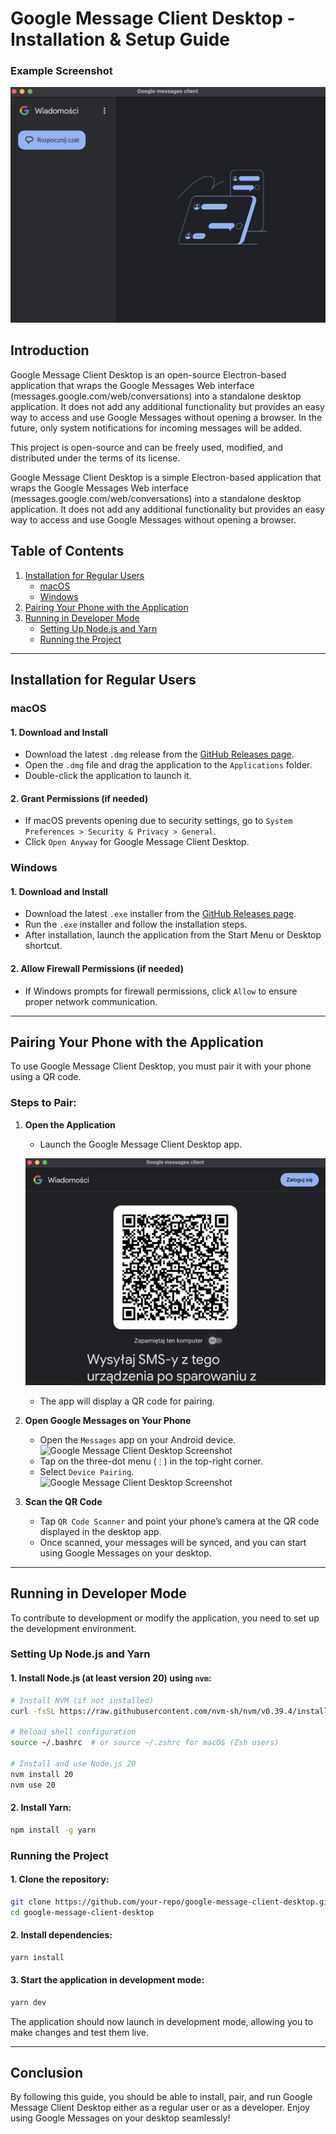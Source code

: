 # Google Message Client Desktop - Installation & Setup Guide

### Example Screenshot

![Google Message Client Desktop Screenshot](./assets/1.png)

## Introduction

Google Message Client Desktop is an open-source Electron-based application that wraps the Google Messages Web interface (messages.google.com/web/conversations) into a standalone desktop application. It does not add any additional functionality but provides an easy way to access and use Google Messages without opening a browser. In the future, only system notifications for incoming messages will be added.

This project is open-source and can be freely used, modified, and distributed under the terms of its license.

Google Message Client Desktop is a simple Electron-based application that wraps the Google Messages Web interface (messages.google.com/web/conversations) into a standalone desktop application. It does not add any additional functionality but provides an easy way to access and use Google Messages without opening a browser.

## Table of Contents

1. [Installation for Regular Users](#installation-for-regular-users)
   - [macOS](#macos)
   - [Windows](#windows)
2. [Pairing Your Phone with the Application](#pairing-your-phone-with-the-application)
3. [Running in Developer Mode](#running-in-developer-mode)
   - [Setting Up Node.js and Yarn](#setting-up-nodejs-and-yarn)
   - [Running the Project](#running-the-project)

---

## Installation for Regular Users

### macOS

#### 1. Download and Install

- Download the latest `.dmg` release from the [GitHub Releases page](https://github.com/pawel-niedzwiecki/google-messages-client/releases/download/v0.0.0/GoogleMessagesClient-mac.dmg).
- Open the `.dmg` file and drag the application to the `Applications` folder.
- Double-click the application to launch it.

#### 2. Grant Permissions (if needed)

- If macOS prevents opening due to security settings, go to `System Preferences > Security & Privacy > General`.
- Click `Open Anyway` for Google Message Client Desktop.

### Windows

#### 1. Download and Install

- Download the latest `.exe` installer from the [GitHub Releases page](https://github.com/pawel-niedzwiecki/google-messages-client/releases/download/v0.0.0/GoogleMessagesClient-windows.exe).
- Run the `.exe` installer and follow the installation steps.
- After installation, launch the application from the Start Menu or Desktop shortcut.

#### 2. Allow Firewall Permissions (if needed)

- If Windows prompts for firewall permissions, click `Allow` to ensure proper network communication.

---

## Pairing Your Phone with the Application

To use Google Message Client Desktop, you must pair it with your phone using a QR code.

### Steps to Pair:

1. **Open the Application**

   - Launch the Google Message Client Desktop app.

   ![Google Message Client Desktop Screenshot](./assets/2.png)

   - The app will display a QR code for pairing.

2. **Open Google Messages on Your Phone**

   - Open the `Messages` app on your Android device.
     ![Google Message Client Desktop Screenshot](./assets/3.png)
   - Tap on the three-dot menu (`⋮`) in the top-right corner.
   - Select `Device Pairing`.
     ![Google Message Client Desktop Screenshot](./assets/4.png)

3. **Scan the QR Code**
   - Tap `QR Code Scanner` and point your phone’s camera at the QR code displayed in the desktop app.
   - Once scanned, your messages will be synced, and you can start using Google Messages on your desktop.

---

## Running in Developer Mode

To contribute to development or modify the application, you need to set up the development environment.

### Setting Up Node.js and Yarn

#### 1. Install Node.js (at least version 20) using `nvm`:

```sh
# Install NVM (if not installed)
curl -fsSL https://raw.githubusercontent.com/nvm-sh/nvm/v0.39.4/install.sh | bash

# Reload shell configuration
source ~/.bashrc  # or source ~/.zshrc for macOS (Zsh users)

# Install and use Node.js 20
nvm install 20
nvm use 20
```

#### 2. Install Yarn:

```sh
npm install -g yarn
```

### Running the Project

#### 1. Clone the repository:

```sh
git clone https://github.com/your-repo/google-message-client-desktop.git
cd google-message-client-desktop
```

#### 2. Install dependencies:

```sh
yarn install
```

#### 3. Start the application in development mode:

```sh
yarn dev
```

The application should now launch in development mode, allowing you to make changes and test them live.

---

## Conclusion

By following this guide, you should be able to install, pair, and run Google Message Client Desktop either as a regular user or as a developer. Enjoy using Google Messages on your desktop seamlessly!
